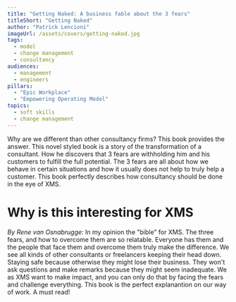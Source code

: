 ```yaml
---
title: "Getting Naked: A business fable about the 3 fears" 
titleShort: "Getting Naked"
author: "Patrick Lencioni"
imageUrl: /assets/covers/getting-naked.jpg
tags:
  - model
  - change management
  - consultancy
audiences: 
  - management
  - engineers
pillars:
  - "Epic Workplace"
  - "Empowering Operating Model"
topics:
  - soft skills
  - change management
---
```


Why are we different than other consultancy firms? This book provides the answer. This novel styled book is a story of the transformation of a consultant. How he discovers that 3 fears are withholding him and his customers to fulfill the full potential. The 3 fears are all about how we behave in certain situations and how it usually does not help to truly help a customer. This book perfectly describes how consultancy should be done in the eye of XMS.

# Why is this interesting for XMS

*By Rene van Osnabrugge:*
In my opinion the "bible" for XMS. The three fears, and how to overcome them are so relatable. Everyone has them and the people that face them and overcome them truly make the difference. We see all kinds of other consultants or freelancers keeping their head down. Staying safe because otherwise they might lose their business. They won't ask questions and make remarks because they might seem inadequate. We as XMS want to make impact, and you can only do that by facing the fears and challenge everything. This book is the perfect explanantion on our way of work. A must read!